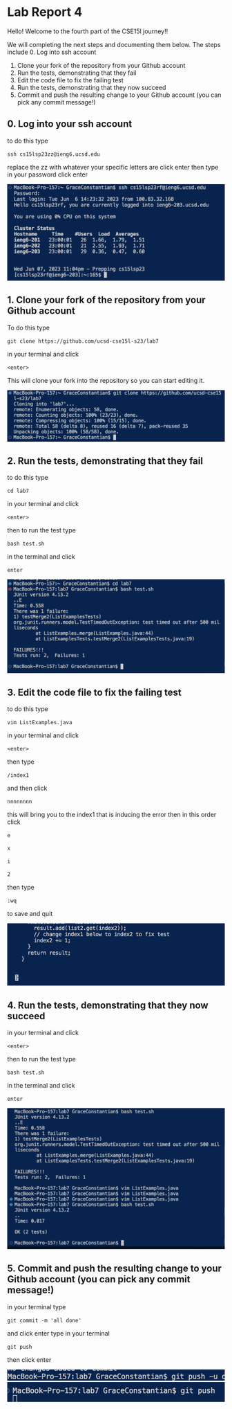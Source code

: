 #  Lab Report 4

Hello! Welcome to the fourth part of the CSE15l journey!! 

We will completing the next steps and documenting them below. The steps include
0. Log into ssh account
1. Clone your fork of the repository from your Github account
2. Run the tests, demonstrating that they fail
3. Edit the code file to fix the failing test
4. Run the tests, demonstrating that they now succeed
5. Commit and push the resulting change to your Github account (you can pick any commit message!)

## 0. Log into your ssh account

to do this type
```
ssh cs15lsp23zz@ieng6.ucsd.edu
```
replace the zz with whatever your specific letters are
click enter
then type in your password
click enter

![Image](step0.jpg.png)
## 1. Clone your fork of the repository from your Github account

To do this type 
```
git clone https://github.com/ucsd-cse15l-s23/lab7
```
in your terminal and click
```
<enter>
```
This will clone your fork into the repository so you can start editing it.

![Image](step1.jpg.png)
## 2. Run the tests, demonstrating that they fail

to do this type 
``` 
cd lab7
```
in your terminal and click 
```
<enter>
```
then to run the test type
```
bash test.sh
```
in the terminal and click
```
enter
```

![Image](step2.jpg.png)
## 3. Edit the code file to fix the failing test

to do this type
```
vim ListExamples.java
```
in your terminal and click
```
<enter>
```
then type
```
/index1
```
and then click
```
nnnnnnnn
```
this will bring you to the index1 that is inducing the error
then in this order click
```
e
```
```
x
```
```
i
```
```
2
```
then type 
```
:wq
```
to save and quit

![Image](step3.jpg.png)
## 4. Run the tests, demonstrating that they now succeed

in your terminal and click 
```
<enter>
```
then to run the test type
```
bash test.sh
```
in the terminal and click
```
enter
```

![Image](step4.jpg.png)
## 5. Commit and push the resulting change to your Github account (you can pick any commit message!)

in your terminal type 
```
git commit -m 'all done'
```
and click enter 
type in your terminal
```
git push
```
then click enter

![Image](step5.jpg.png)
![Image](step5a.jpg.png)

